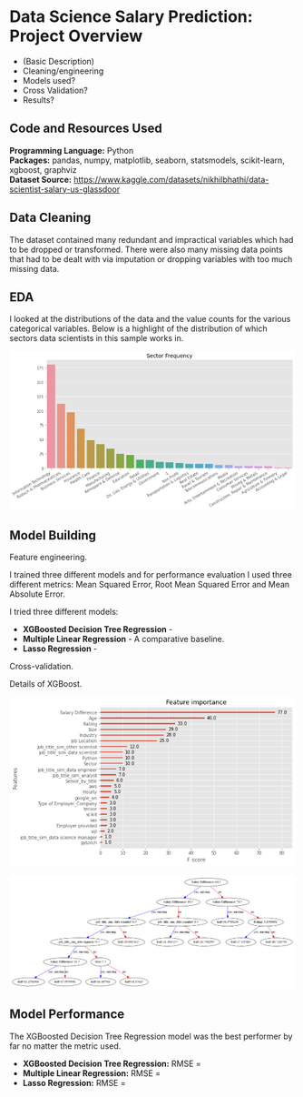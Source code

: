 # Data Science Salary Prediction: Project Overview

* (Basic Description)
* Cleaning/engineering
* Models used?
* Cross Validation?
* Results?

## Code and Resources Used

**Programming Language:** Python  
**Packages:** pandas, numpy, matplotlib, seaborn, statsmodels, scikit-learn, xgboost, graphviz  
**Dataset Source:** https://www.kaggle.com/datasets/nikhilbhathi/data-scientist-salary-us-glassdoor  

## Data Cleaning

The dataset contained many redundant and impractical variables which had to be dropped or transformed. There were also many missing data points that had to be dealt with via imputation or dropping variables with too much missing data.

## EDA

I looked at the distributions of the data and the value counts for the various categorical variables. Below is a highlight of the distribution of which sectors data scientists in this sample works in.

![](sector_dist.png)

## Model Building

Feature engineering.  

I trained three different models and for performance evaluation I used three different metrics: Mean Squared Error, Root Mean Squared Error and Mean Absolute Error. 

I tried three different models:
* **XGBoosted Decision Tree Regression** -   
* **Multiple Linear Regression** - A comparative baseline.  
* **Lasso Regression** -   

Cross-validation.  

Details of XGBoost.  

![](feature_importance_xgb.png)

![](xgb_tree.png)

## Model Performance

The XGBoosted Decision Tree Regression model was the best performer by far no matter the metric used.

* **XGBoosted Decision Tree Regression:** RMSE =  
* **Multiple Linear Regression:** RMSE =  
* **Lasso Regression:** RMSE =     
